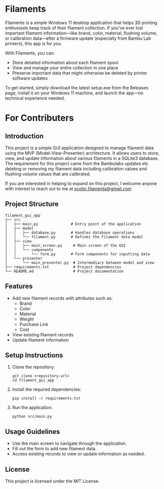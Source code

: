 # Filaments

Filaments is a simple Windows 11 desktop application that helps 3D printing enthusiasts keep track of their filament collection. If you've ever lost important filament information—like brand, color, material, flushing volume, or calibration data—after a firmware update (especially from Bambu Lab printers), this app is for you.

With Filaments, you can:
 - Store detailed information about each filament spool
 - View and manage your entire collection in one place
 - Preserve important data that might otherwise be deleted by printer software updates

To get started, simply download the latest setup.exe from the Releases page, install it on your Windows 11 machine, and launch the app—no technical experience needed.

# For Contributers

## Introduction

This project is a simple GUI application designed to manage filament data using the MVP (Model-View-Presenter) architecture. It allows users to store, view, and update information about various filaments in a SQLite3 database. The requirement for this project came from the Bambulabs updates etc deleting or removing my filament data including calibration values and flushing volume values that are calibrated.

If you are interested in helping to expand on this project, I welcome anyone with interest to reach out to me at [scottc.filaments@gmail.com](scottc.filaments@gmail.com)

## Project Structure

```
filament_gui_app
├── src
│   ├── main.py               # Entry point of the application
│   ├── model
│   │   ├── database.py       # Handles database operations
│   │   └── filament.py       # Defines the Filament data model
│   ├── view
│   │   ├── main_screen.py     # Main screen of the GUI
│   │   └── components
│   │       └── form.py       # Form components for inputting data
│   └── presenter
│       └── main_presenter.py  # Intermediary between model and view
├── requirements.txt           # Project dependencies
└── README.md                  # Project documentation
```

## Features

- Add new filament records with attributes such as:
  - Brand
  - Color
  - Material
  - Weight
  - Purchase Link
  - Cost
- View existing filament records
- Update filament information

## Setup Instructions

1. Clone the repository:
   ```
   git clone <repository-url>
   cd filament_gui_app
   ```

2. Install the required dependencies:
   ```
   pip install -r requirements.txt
   ```

3. Run the application:
   ```
   python src/main.py
   ```

## Usage Guidelines

- Use the main screen to navigate through the application.
- Fill out the form to add new filament data.
- Access existing records to view or update information as needed.

## License

This project is licensed under the MIT License.
